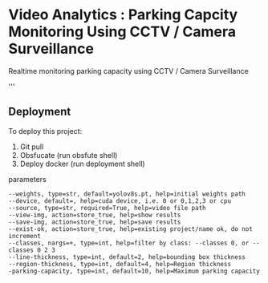 
# Video Analytics : Parking Capcity Monitoring Using CCTV / Camera Surveillance



Realtime monitoring parking capacity using CCTV / Camera Surveillance

'''
## Deployment

To deploy this project:
1. Git pull
2. Obsfucate (run obsfute shell)
3. Deploy docker (run deployment shell)

parameters
```
--weights, type=str, default=yolov8s.pt, help=initial weights path
--device, default=, help=cuda device, i.e. 0 or 0,1,2,3 or cpu
--source, type=str, required=True, help=video file path
--view-img, action=store_true, help=show results
--save-img, action=store_true, help=save results
--exist-ok, action=store_true, help=existing project/name ok, do not increment
--classes, nargs=+, type=int, help=filter by class: --classes 0, or --classes 0 2 3
--line-thickness, type=int, default=2, help=bounding box thickness
--region-thickness, type=int, default=4, help=Region thickness
-parking-capacity, type=int, default=10, help=Maximum parking capacity
```